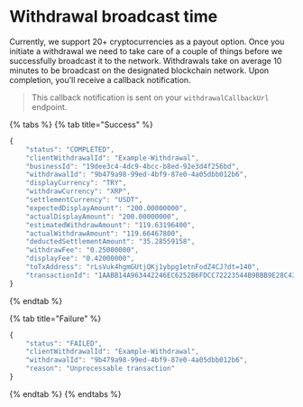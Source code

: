 # Withdrawal broadcast time

Currently, we support 20+ cryptocurrencies as a payout option. Once you initiate a withdrawal we need to take care of a couple of things before we successfully broadcast it to the network. Withdrawals take on average 10 minutes to be broadcast on the designated blockchain network. Upon completion, you'll receive a callback notification.

> This callback notification is sent on your `withdrawalCallbackUrl` endpoint.

{% tabs %}
{% tab title="Success" %}
```javascript
{
    "status": "COMPLETED",
    "clientWithdrawalId": "Example-Withdrawal",
    "businessId": "19dee3c4-4dc9-4bcc-b8ed-92e3d4f256bd",
    "withdrawalId": "9b479a98-99ed-4bf9-87e0-4a05dbb012b6",
    "displayCurrency": "TRY",
    "withdrawCurrency": "XRP",
    "settlementCurrency": "USDT",
    "expectedDisplayAmount": "200.00000000",
    "actualDisplayAmount": "200.00000000",
    "estimatedWithdrawAmount": "119.63196400",
    "actualWithdrawAmount": "119.66467800",
    "deductedSettlementAmount": "35.28559158",
    "withdrawFee": "0.25000000",
    "displayFee": "0.42000000",
    "toTxAddress": "rLsVuk4hgmGUtjQKj1ybpg1etnFodZ4CJ?dt=140",
    "transactionId": "1AABB14A963442246EC6252B6FDCC72223544B9BBB9E28C431DF2F1C B3545DB5"
}
```
{% endtab %}

{% tab title="Failure" %}
```javascript
{
    "status": "FAILED",
    "clientWithdrawalId": "Example-Withdrawal",
    "withdrawalId": "9b479a98-99ed-4bf9-87e0-4a05dbb012b6",
    "reason": "Unprocessable transaction"
}
```
{% endtab %}
{% endtabs %}



